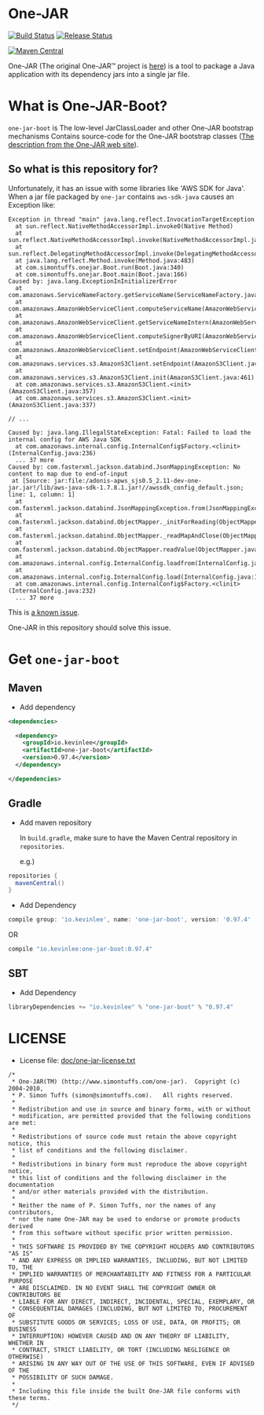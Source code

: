 # One-JAR

[![Build Status](https://github.com/Kevin-Lee/one-jar-boot/workflows/Build/badge.svg)](https://github.com/Kevin-Lee/one-jar-boot/actions?workflow=Build)
[![Release Status](https://github.com/Kevin-Lee/one-jar-boot/workflows/Release/badge.svg)](https://github.com/Kevin-Lee/one-jar-boot/actions?workflow=Release) 

[![Maven Central](https://maven-badges.herokuapp.com/maven-central/io.kevinlee/one-jar-boot/badge.svg)](https://search.maven.org/artifact/io.kevinlee/one-jar-boot)


One-JAR (The original One-JAR™ project is [here](http://one-jar.sourceforge.net)) is a tool to package a Java application with its dependency jars into a single jar file.

# What is One-JAR-Boot?
`one-jar-boot` is The low-level JarClassLoader and other One-JAR bootstrap mechanisms Contains source-code for the One-JAR bootstrap classes ([The description from the One-JAR web site](http://one-jar.sourceforge.net/index.php?page=downloads&file=downloads)).

## So what is this repository for?
Unfortunately, it has an issue with some libraries like 'AWS SDK for Java'. When a jar file packaged by `one-jar` contains `aws-sdk-java` causes an Exception like:

```
Exception in thread "main" java.lang.reflect.InvocationTargetException
  at sun.reflect.NativeMethodAccessorImpl.invoke0(Native Method)
  at sun.reflect.NativeMethodAccessorImpl.invoke(NativeMethodAccessorImpl.java:62)
  at sun.reflect.DelegatingMethodAccessorImpl.invoke(DelegatingMethodAccessorImpl.java:43)
  at java.lang.reflect.Method.invoke(Method.java:483)
  at com.simontuffs.onejar.Boot.run(Boot.java:340)
  at com.simontuffs.onejar.Boot.main(Boot.java:166)
Caused by: java.lang.ExceptionInInitializerError
  at com.amazonaws.ServiceNameFactory.getServiceName(ServiceNameFactory.java:34)
  at com.amazonaws.AmazonWebServiceClient.computeServiceName(AmazonWebServiceClient.java:703)
  at com.amazonaws.AmazonWebServiceClient.getServiceNameIntern(AmazonWebServiceClient.java:676)
  at com.amazonaws.AmazonWebServiceClient.computeSignerByURI(AmazonWebServiceClient.java:278)
  at com.amazonaws.AmazonWebServiceClient.setEndpoint(AmazonWebServiceClient.java:160)
  at com.amazonaws.services.s3.AmazonS3Client.setEndpoint(AmazonS3Client.java:489)
  at com.amazonaws.services.s3.AmazonS3Client.init(AmazonS3Client.java:461)
  at com.amazonaws.services.s3.AmazonS3Client.<init>(AmazonS3Client.java:357)
  at com.amazonaws.services.s3.AmazonS3Client.<init>(AmazonS3Client.java:337)

// ...

Caused by: java.lang.IllegalStateException: Fatal: Failed to load the internal config for AWS Java SDK
  at com.amazonaws.internal.config.InternalConfig$Factory.<clinit>(InternalConfig.java:236)
  ... 37 more
Caused by: com.fasterxml.jackson.databind.JsonMappingException: No content to map due to end-of-input
 at [Source: jar:file:/adonis-apws_sjs0.5_2.11-dev-one-jar.jar!/lib/aws-java-sdk-1.7.8.1.jar!//awssdk_config_default.json; line: 1, column: 1]
  at com.fasterxml.jackson.databind.JsonMappingException.from(JsonMappingException.java:164)
  at com.fasterxml.jackson.databind.ObjectMapper._initForReading(ObjectMapper.java:3036)
  at com.fasterxml.jackson.databind.ObjectMapper._readMapAndClose(ObjectMapper.java:2978)
  at com.fasterxml.jackson.databind.ObjectMapper.readValue(ObjectMapper.java:2075)
  at com.amazonaws.internal.config.InternalConfig.loadfrom(InternalConfig.java:182)
  at com.amazonaws.internal.config.InternalConfig.load(InternalConfig.java:199)
  at com.amazonaws.internal.config.InternalConfig$Factory.<clinit>(InternalConfig.java:232)
  ... 37 more
```
This is [a known issue](https://github.com/aws/aws-sdk-java/issues/185).

One-JAR in this repository should solve this issue.

# Get `one-jar-boot`

## Maven

* Add dependency

```xml
<dependencies>

  <dependency>
    <groupId>io.kevinlee</groupId>
    <artifactId>one-jar-boot</artifactId>
    <version>0.97.4</version>
  </dependency>

</dependencies>
```


## Gradle
* Add maven repository

  In `build.gradle`, make sure to have the Maven Central repository in `repositories`.

  e.g.)

```gradle
repositories {
  mavenCentral()
}
```

* Add Dependency

```gradle
compile group: 'io.kevinlee', name: 'one-jar-boot', version: '0.97.4'
```
  OR

```gradle
compile "io.kevinlee:one-jar-boot:0.97.4"
```


## SBT

* Add Dependency
```scala
libraryDependencies += "io.kevinlee" % "one-jar-boot" % "0.97.4"
```


# LICENSE
- License file: [doc/one-jar-license.txt](doc/one-jar-license.txt)
```
/*
 * One-JAR(TM) (http://www.simontuffs.com/one-jar).  Copyright (c) 2004-2010,
 * P. Simon Tuffs (simon@simontuffs.com).  	All rights reserved.
 *
 * Redistribution and use in source and binary forms, with or without
 * modification, are permitted provided that the following conditions are met:
 *
 * Redistributions of source code must retain the above copyright notice, this
 * list of conditions and the following disclaimer.
 *
 * Redistributions in binary form must reproduce the above copyright notice,
 * this list of conditions and the following disclaimer in the documentation
 * and/or other materials provided with the distribution.
 *
 * Neither the name of P. Simon Tuffs, nor the names of any contributors,
 * nor the name One-JAR may be used to endorse or promote products derived
 * from this software without specific prior written permission.
 *
 * THIS SOFTWARE IS PROVIDED BY THE COPYRIGHT HOLDERS AND CONTRIBUTORS "AS IS"
 * AND ANY EXPRESS OR IMPLIED WARRANTIES, INCLUDING, BUT NOT LIMITED TO, THE
 * IMPLIED WARRANTIES OF MERCHANTABILITY AND FITNESS FOR A PARTICULAR PURPOSE
 * ARE DISCLAIMED. IN NO EVENT SHALL THE COPYRIGHT OWNER OR CONTRIBUTORS BE
 * LIABLE FOR ANY DIRECT, INDIRECT, INCIDENTAL, SPECIAL, EXEMPLARY, OR
 * CONSEQUENTIAL DAMAGES (INCLUDING, BUT NOT LIMITED TO, PROCUREMENT OF
 * SUBSTITUTE GOODS OR SERVICES; LOSS OF USE, DATA, OR PROFITS; OR BUSINESS
 * INTERRUPTION) HOWEVER CAUSED AND ON ANY THEORY OF LIABILITY, WHETHER IN
 * CONTRACT, STRICT LIABILITY, OR TORT (INCLUDING NEGLIGENCE OR OTHERWISE)
 * ARISING IN ANY WAY OUT OF THE USE OF THIS SOFTWARE, EVEN IF ADVISED OF THE
 * POSSIBILITY OF SUCH DAMAGE.
 *
 * Including this file inside the built One-JAR file conforms with these terms.
 */
```
